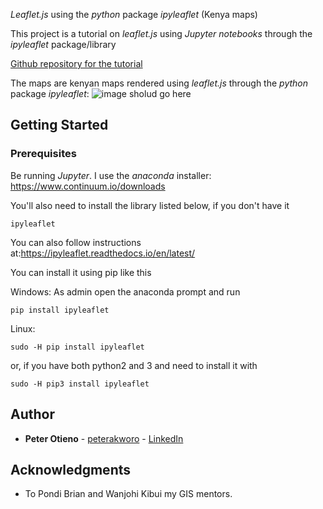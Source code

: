 *Leaflet.js* using the *python* package *ipyleaflet* (Kenya maps)

This project is a tutorial on *leaflet.js* using *Jupyter notebooks* through the *ipyleaflet* package/library

[Github repository for the tutorial](https://github.com/peter-akworo/Leaflet.Js_ipyleaflet)

The maps are kenyan maps rendered using *leaflet.js* through the *python* package *ipyleaflet*:
![image sholud go here](https://github.com/peter-akworo/Leaflet.Js_ipyleaflet/raw/master/kenyapng.png)


## Getting Started

### Prerequisites

Be running *Jupyter*. I use the *anaconda* installer: https://www.continuum.io/downloads

You'll also need to install the library listed below, if you don't have it

```
ipyleaflet
```
You can also follow instructions at:https://ipyleaflet.readthedocs.io/en/latest/

You can install it using pip like this

Windows: As admin open the anaconda prompt and run
```
pip install ipyleaflet
```
Linux:
```
sudo -H pip install ipyleaflet
```
or, if you have both python2 and 3 and need to install it with 
```
sudo -H pip3 install ipyleaflet
```

## Author

* **Peter Otieno** - [peterakworo](https://github.com/peter-akworo) - [LinkedIn](https://www.linkedin.com/in/peter-onyango-184446132/)

## Acknowledgments

* To Pondi Brian and Wanjohi Kibui my GIS mentors.
